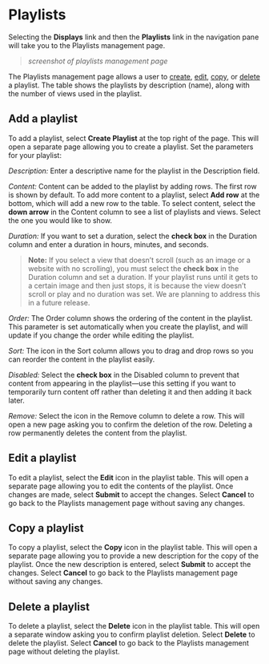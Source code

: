 # Playlists

Selecting the **Displays** link and then the **Playlists** link in the navigation pane will take you to the Playlists management page. 
> _screenshot of playlists management page_
 
The Playlists management page allows a user to [create](playlists-management.md#add-a-playlist), [edit](playlists-management.md#edit-a-playlist), [copy](playlists-management.md#copy-a-playlist), or [delete](playlists-management.md#delete-a-playlist) a playlist. The table shows the playlists by description (name), along with the number of views used in the playlist.

## Add a playlist
To add a playlist, select **Create Playlist** at the top right of the page. This will open a separate page allowing you to create a playlist. Set the parameters for your playlist:

_Description:_ Enter a descriptive name for the playlist in the Description field. 

_Content:_ Content can be added to the playlist by adding rows. The first row is shown by default. To add more content to a playlist, select **Add row** at the bottom, which will add a new row to the table. To select content, select the **down arrow** in the Content column to see a list of playlists and views. Select the one you would like to show. 

_Duration:_ If you want to set a duration, select the **check box** in the Duration column and enter a duration in hours, minutes, and seconds. 
> **Note:** If you select a view that doesn’t scroll (such as an image or a website with no scrolling), you must select the **check box** in the Duration column and set a duration. If your playlist runs until it gets to a certain image and then just stops, it is because the view doesn’t scroll or play and no duration was set. We are planning to address this in a future release.

_Order:_ The Order column shows the ordering of the content in the playlist. This parameter is set automatically when you create the playlist, and will update if you change the order while editing the playlist.

_Sort:_ The icon in the Sort column allows you to drag and drop rows so you can reorder the content in the playlist easily. 

_Disabled:_ Select the **check box** in the Disabled column to prevent that content from appearing in the playlist—use this setting if you want to temporarily turn content off rather than deleting it and then adding it back later. 

_Remove:_ Select the icon in the Remove column to delete a row. This will open a new page asking you to confirm the deletion of the row. Deleting a row permanently deletes the content from the playlist. 

## Edit a playlist
To edit a playlist, select the **Edit** icon in the playlist table. This will open a separate page allowing you to edit the contents of the playlist. Once changes are made, select **Submit** to accept the changes. Select **Cancel** to go back to the Playlists management page without saving any changes.

## Copy a playlist
To copy a playlist, select the **Copy** icon in the playlist table. This will open a separate page allowing you to provide a new description for the copy of the playlist. Once the new description is entered, select **Submit** to accept the changes. Select **Cancel** to go back to the Playlists management page without saving any changes.

## Delete a playlist
To delete a playlist, select the **Delete** icon in the playlist table. This will open a separate window asking you to confirm playlist deletion. Select **Delete** to delete the playlist. Select **Cancel** to go back to the Playlists management page without deleting the playlist.
